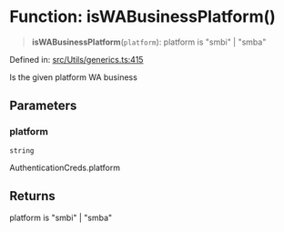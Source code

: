 # Function: isWABusinessPlatform()

> **isWABusinessPlatform**(`platform`): platform is "smbi" \| "smba"

Defined in: [src/Utils/generics.ts:415](https://github.com/Fokusdotid/Baileys/blob/eb819228f591f9a29a091aefc3a8c91a38d77089/src/Utils/generics.ts#L415)

Is the given platform WA business

## Parameters

### platform

`string`

AuthenticationCreds.platform

## Returns

platform is "smbi" \| "smba"
